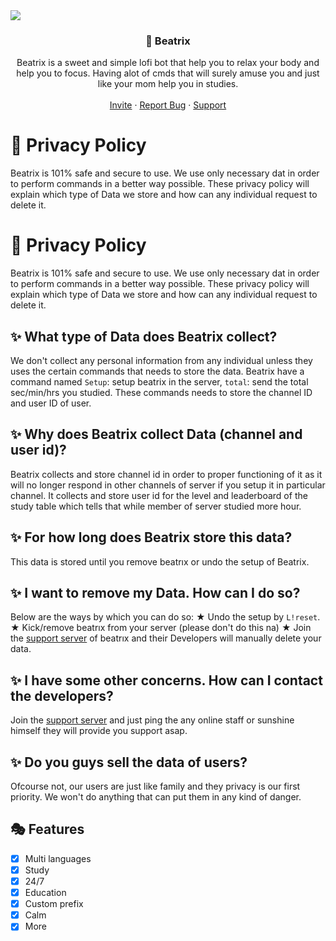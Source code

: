 <img src="https://capsule-render.vercel.app/api?type=waving&color=gradient&height=200&section=header&text=Beatrix&fontSize=80&fontAlignY=35&animation=twinkling&fontColor=gradient" />  
<!-- PROJECT LOGO -->
<br />
<p align="center">       <h3 align="center">🌸 Beatrix</h3>    <p align="center">  Beatrix is a sweet and simple lofi bot that help you to relax your body and help you to focus. Having alot of cmds that will surely amuse you and just like your mom help you in studies.     <br />     <br />     <a href="https://dsc.gg/beatrıx">Invite</a>     ·     <a href="https://discord.gg/a7TmUZWqPb">Report Bug</a>     ·     <a href="https://discord.gg/">Support</a>   </p>
</p>

# 📝 Privacy Policy  
Beatrix is 101% safe and secure to use. We use only necessary dat in order to perform commands in a better way possible. These privacy policy will explain which type of Data we store and how can any individual request to delete it. 
# 📝 Privacy Policy  
Beatrix is 101% safe and secure to use. We use only necessary dat in order to perform commands in a better way possible. These privacy policy will explain which type of Data we store and how can any individual request to delete it. 

## ✨ What type of Data does Beatrix collect?
We don't collect any personal information from any individual unless they uses the certain commands that needs to store the data.
Beatrix have a command named `Setup`: setup beatrix in the server, `total`: send the total sec/min/hrs you studied.
These commands needs to store the channel ID and user ID of user. 

## ✨ Why does Beatrix collect Data (channel and user id)?
Beatrix collects and store channel id in order to proper functioning of it as it will no longer respond in other channels of server if you setup it in particular channel.
It collects and store user id for the level and leaderboard of the study table which tells that while member of server studied more hour. 
## ✨ For how long does Beatrix store this data?
This data is stored until you remove beatrıx or undo the setup of Beatrix. 
## ✨ I want to remove my Data. How can I do so?
Below are the ways by which you can do so:
★ Undo the setup by `L!reset`.
★ Kick/remove beatrıx from your server (please don't do this na)
★ Join the [support server](https://discord.gg/a7TmUZWqPb) of beatrıx and their Developers will manually delete your data. 
## ✨ I have some other concerns. How can I contact the developers?
Join the [support server](https://discord.gg/a7TmUZWqPb) and just ping the any online staff or sunshine himself they will provide you support asap. 
## ✨ Do you guys sell the data of users?
Ofcourse not, our users are just like family and they privacy is our first priority. We won't do anything that can put them in any kind of danger.  
## 🎭 Features
- [x] Multi languages
- [x] Study
- [x] 24/7
- [x] Education
- [x] Custom prefix
- [x] Calm
- [x] More   
